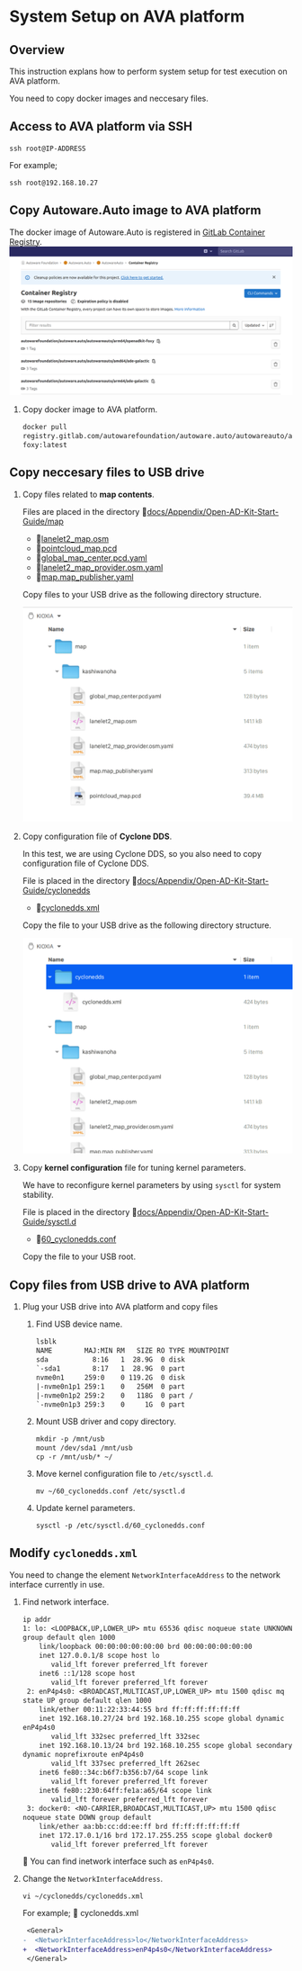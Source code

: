 # System Setup on AVA platform

## Overview

This instruction explans how to perform system setup for test execution on AVA platform.

You need to copy docker images and neccesary files.

## Access to AVA platform via SSH

```console
ssh root@IP-ADDRESS
```

For example;

```console
ssh root@192.168.10.27
```

## Copy Autoware.Auto image to AVA platform

The docker image of Autoware.Auto is registered in [GitLab Container Registry](https://gitlab.com/autowarefoundation/autoware.auto/AutowareAuto/container_registry/2511358).
![GitLab Container Registry](images/system-setup-ava/gitlab-cr.png)

1. Copy docker image to AVA platform.

   ```console
   docker pull registry.gitlab.com/autowarefoundation/autoware.auto/autowareauto/arm64/openadkit-foxy:latest
   ```

## Copy neccesary files to USB drive

1. Copy files related to **map contents**.

   Files are placed in the directory :file_folder:[docs/Appendix/Open-AD-Kit-Start-Guide/map](map)

   - :page_facing_up:[lanelet2_map.osm](map/kashiwanoha/lanelet2_map.osm)
   - :page_facing_up:[pointcloud_map.pcd](map/kashiwanoha/pointcloud_map.pcd)
   - :page_facing_up:[global_map_center.pcd.yaml](map/kashiwanoha/global_map_center.pcd.yaml)
   - :page_facing_up:[lanelet2_map_provider.osm.yaml](map/kashiwanoha/lanelet2_map_provider.osm.yaml)
   - :page_facing_up:[map.map_publisher.yaml](map/kashiwanoha/map.map_publisher.yaml)

   Copy files to your USB drive as the following directory structure.

   ![USB Map](images/system-setup-ava/usb_map.png)

1. Copy configuration file of **Cyclone DDS**.

   In this test, we are using Cyclone DDS, so you also need to copy configuration file of Cyclone DDS.

   File is placed in the directory :file_folder:[docs/Appendix/Open-AD-Kit-Start-Guide/cyclonedds](cyclonedds)

   - :page_facing_up:[cyclonedds.xml](cyclonedds/cyclonedds.xml)

   Copy the file to your USB drive as the following directory structure.

   ![USB Cyclone DDS](images/system-setup-ava/usb_cyclonedds.png)

1. Copy **kernel configuration** file for tuning kernel parameters.

   We have to reconfigure kernel parameters by using `sysctl` for system stability.

   File is placed in the directory :file_folder:[docs/Appendix/Open-AD-Kit-Start-Guide/sysctl.d](sysctl.d)

   - :page_facing_up:[60_cyclonedds.conf](sysctl.d/60_cyclonedds.conf)

   Copy the file to your USB root.

## Copy files from USB drive to AVA platform

1. Plug your USB drive into AVA platform and copy files

   1. Find USB device name.

      ```console
      lsblk
      NAME        MAJ:MIN RM   SIZE RO TYPE MOUNTPOINT
      sda           8:16   1  28.9G  0 disk
      `-sda1        8:17   1  28.9G  0 part
      nvme0n1     259:0    0 119.2G  0 disk
      |-nvme0n1p1 259:1    0   256M  0 part
      |-nvme0n1p2 259:2    0   118G  0 part /
      `-nvme0n1p3 259:3    0     1G  0 part
      ```

   1. Mount USB driver and copy directory.

      ```console
      mkdir -p /mnt/usb
      mount /dev/sda1 /mnt/usb
      cp -r /mnt/usb/* ~/
      ```

   1. Move kernel configuration file to `/etc/sysctl.d`.

      ```console
      mv ~/60_cyclonedds.conf /etc/sysctl.d
      ```

   1. Update kernel parameters.

      ```console
      sysctl -p /etc/sysctl.d/60_cyclonedds.conf
      ```

## Modify `cyclonedds.xml`

You need to change the element `NetworkInterfaceAddress` to the network interface currently in use.

1. Find network interface.

   ```console
   ip addr
   1: lo: <LOOPBACK,UP,LOWER_UP> mtu 65536 qdisc noqueue state UNKNOWN group default qlen 1000
       link/loopback 00:00:00:00:00:00 brd 00:00:00:00:00:00
       inet 127.0.0.1/8 scope host lo
          valid_lft forever preferred_lft forever
       inet6 ::1/128 scope host
          valid_lft forever preferred_lft forever
    2: enP4p4s0: <BROADCAST,MULTICAST,UP,LOWER_UP> mtu 1500 qdisc mq state UP group default qlen 1000
       link/ether 00:11:22:33:44:55 brd ff:ff:ff:ff:ff:ff
       inet 192.168.10.27/24 brd 192.168.10.255 scope global dynamic enP4p4s0
          valid_lft 332sec preferred_lft 332sec
       inet 192.168.10.13/24 brd 192.168.10.255 scope global secondary dynamic noprefixroute enP4p4s0
          valid_lft 337sec preferred_lft 262sec
       inet6 fe80::34c:b6f7:b356:b7/64 scope link
          valid_lft forever preferred_lft forever
       inet6 fe80::230:64ff:fe1a:a65/64 scope link
          valid_lft forever preferred_lft forever
    3: docker0: <NO-CARRIER,BROADCAST,MULTICAST,UP> mtu 1500 qdisc noqueue state DOWN group default
       link/ether aa:bb:cc:dd:ee:ff brd ff:ff:ff:ff:ff:ff
       inet 172.17.0.1/16 brd 172.17.255.255 scope global docker0
          valid_lft forever preferred_lft forever
   ```

   :speech_balloon: You can find inetwork interface such as `enP4p4s0`.

1. Change the `NetworkInterfaceAddress`.

   ```console
   vi ~/cyclonedds/cyclonedds.xml
   ```

   For example; :page_facing_up: cyclonedds.xml

   ```diff
    <General>
   -  <NetworkInterfaceAddress>lo</NetworkInterfaceAddress>
   +  <NetworkInterfaceAddress>enP4p4s0</NetworkInterfaceAddress>
    </General>

   ```

